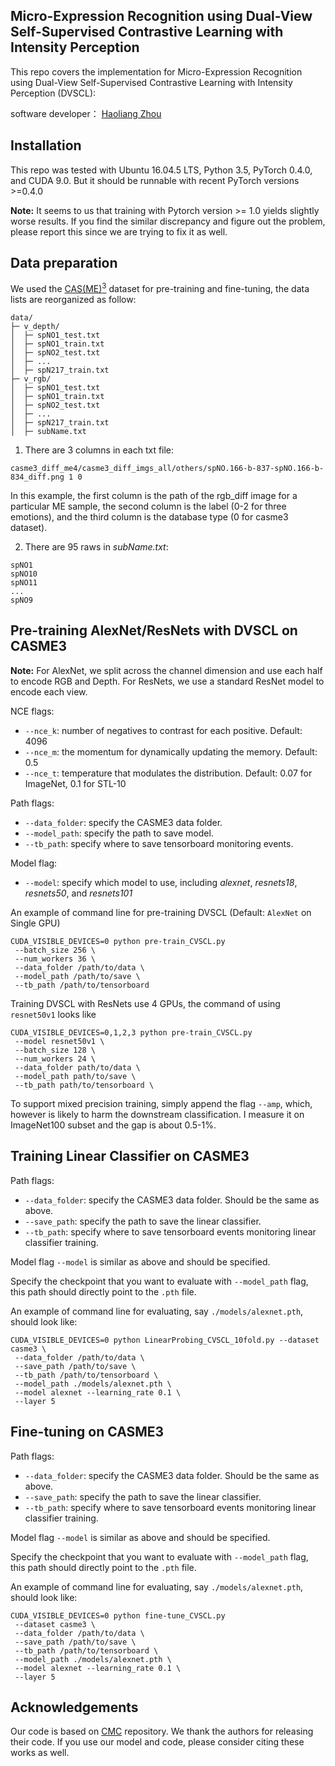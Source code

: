 ## Micro-Expression Recognition using Dual-View Self-Supervised Contrastive Learning with Intensity Perception

This repo covers the implementation for Micro-Expression Recognition using Dual-View Self-Supervised Contrastive Learning with Intensity Perception (DVSCL):

software developer： [Haoliang Zhou](https://github.com/HaoliangZhou)


## Installation

This repo was tested with Ubuntu 16.04.5 LTS, Python 3.5, PyTorch 0.4.0, and CUDA 9.0. But it should be runnable with recent PyTorch versions >=0.4.0

**Note:** It seems to us that training with Pytorch version >= 1.0 yields slightly worse results. If you find the similar discrepancy and figure out the problem, please report this since we are trying to fix it as well.

## Data preparation
We used the [CAS(ME)<sup>3</sup>](https://ieeexplore.ieee.org/abstract/document/9774929) dataset for pre-training and fine-tuning, the data lists are reorganized as follow:

```
data/
├─ v_depth/
│  ├─ spNO1_test.txt
│  ├─ spNO1_train.txt
│  ├─ spNO2_test.txt
│  ├─ ...
│  ├─ spN217_train.txt
├─ v_rgb/
│  ├─ spNO1_test.txt
│  ├─ spNO1_train.txt
│  ├─ spNO2_test.txt
│  ├─ ...
│  ├─ spN217_train.txt
│  ├─ subName.txt
```
1. There are 3 columns in each txt file: 
```
casme3_diff_me4/casme3_diff_imgs_all/others/spNO.166-b-837-spNO.166-b-834_diff.png 1 0
```
In this example, the first column is the path of the rgb_diff image for a particular ME sample, the second column is the label (0-2 for three emotions), and the third column is the database type (0 for casme3 dataset).

2. There are 95 raws in _subName.txt_: 
```
spNO1
spNO10
spNO11
...
spNO9
```

## Pre-training AlexNet/ResNets with DVSCL on CASME3

**Note:** For AlexNet, we split across the channel dimension and use each half to encode RGB and Depth. For ResNets, we use a standard ResNet model to encode each view.

NCE flags:
- `--nce_k`: number of negatives to contrast for each positive. Default: 4096
- `--nce_m`: the momentum for dynamically updating the memory. Default: 0.5
- `--nce_t`: temperature that modulates the distribution. Default: 0.07 for ImageNet, 0.1 for STL-10

Path flags:
- `--data_folder`: specify the CASME3 data folder.
- `--model_path`: specify the path to save model.
- `--tb_path`: specify where to save tensorboard monitoring events.

Model flag:
- `--model`: specify which model to use, including *alexnet*, *resnets18*, *resnets50*, and *resnets101*

An example of command line for pre-training DVSCL (Default: `AlexNet` on Single GPU)
```
CUDA_VISIBLE_DEVICES=0 python pre-train_CVSCL.py 
 --batch_size 256 \
 --num_workers 36 \
 --data_folder /path/to/data \
 --model_path /path/to/save \
 --tb_path /path/to/tensorboard
```

Training DVSCL with ResNets use 4 GPUs, the command of using `resnet50v1` looks like
```
CUDA_VISIBLE_DEVICES=0,1,2,3 python pre-train_CVSCL.py 
 --model resnet50v1 \
 --batch_size 128 \
 --num_workers 24 \
 --data_folder path/to/data \
 --model_path path/to/save \
 --tb_path path/to/tensorboard \
```

To support mixed precision training, simply append the flag `--amp`, which, however is likely to harm the downstream classification. I measure it on ImageNet100 subset and the gap is about 0.5-1%.


## Training Linear Classifier on CASME3

Path flags:
- `--data_folder`: specify the CASME3 data folder. Should be the same as above.
- `--save_path`: specify the path to save the linear classifier.
- `--tb_path`: specify where to save tensorboard events monitoring linear classifier training.

Model flag `--model` is similar as above and should be specified.

Specify the checkpoint that you want to evaluate with `--model_path` flag, this path should directly point to the `.pth` file.

An example of command line for evaluating, say `./models/alexnet.pth`, should look like:
```
CUDA_VISIBLE_DEVICES=0 python LinearProbing_CVSCL_10fold.py --dataset casme3 \
 --data_folder /path/to/data \
 --save_path /path/to/save \
 --tb_path /path/to/tensorboard \
 --model_path ./models/alexnet.pth \
 --model alexnet --learning_rate 0.1 \
 --layer 5
```

## Fine-tuning on CASME3

Path flags:
- `--data_folder`: specify the CASME3 data folder. Should be the same as above.
- `--save_path`: specify the path to save the linear classifier.
- `--tb_path`: specify where to save tensorboard events monitoring linear classifier training.

Model flag `--model` is similar as above and should be specified.

Specify the checkpoint that you want to evaluate with `--model_path` flag, this path should directly point to the `.pth` file.

An example of command line for evaluating, say `./models/alexnet.pth`, should look like:
```
CUDA_VISIBLE_DEVICES=0 python fine-tune_CVSCL.py 
 --dataset casme3 \
 --data_folder /path/to/data \
 --save_path /path/to/save \
 --tb_path /path/to/tensorboard \
 --model_path ./models/alexnet.pth \
 --model alexnet --learning_rate 0.1 \
 --layer 5
```


## Acknowledgements

Our code is based on [CMC](https://github.com/HobbitLong/CMC) repository. We thank the authors for releasing their code. If you use our model and code, please consider citing these works as well.
